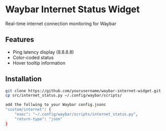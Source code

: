 # Waybar Internet Status Widget

Real-time internet connection monitoring for Waybar

## Features
- Ping latency display (8.8.8.8)
- Color-coded status
- Hover tooltip information

## Installation
```bash
git clone https://github.com/yourusername/waybar-internet-widget.git
cp src/internet_status.py ~/.config/waybar/scripts/

add the follwing to your Waybar config.jsonc
"custom/internet": {
    "exec": "~/.config/waybar/scripts/internet_status.py",
    "return-type": "json"
}

